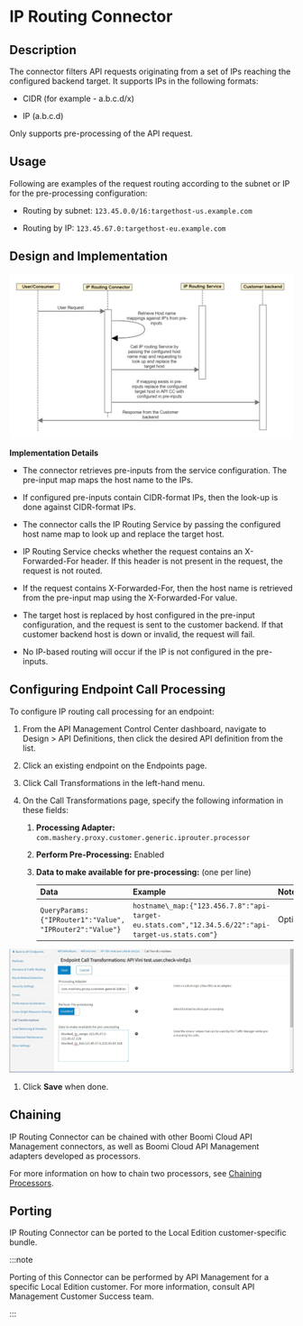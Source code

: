 ﻿---
sidebar_position: 6
---

# IP Routing Connector

<head>
  <meta name="guidename" content="API Management"/>
  <meta name="context" content="GUID-eb5ccdb8-9f90-4c19-b146-68e18b57712d"/>
</head>

## Description

The connector filters API requests originating from a set of IPs reaching the configured backend target. It supports IPs in the following formats: 

- CIDR (for example - a.b.c.d/x) 

- IP (a.b.c.d) 

Only supports pre-processing of the API request. 

## Usage

Following are examples of the request routing according to the subnet or IP for the pre-processing configuration: 

- Routing by subnet: `123.45.0.0/16:targethost-us.example.com`

- Routing by IP: `123.45.67.0:targethost-eu.example.com`

## Design and Implementation

![](../../Images/ip_routing_connector_mashery.jpg)

**Implementation Details**

- The connector retrieves pre-inputs from the service configuration. The pre-input map maps the host name to the IPs. 

- If configured pre-inputs contain CIDR-format IPs, then the look-up is done against CIDR-format IPs. 

- The connector calls the IP Routing Service by passing the configured host name map to look up and replace the target host. 

- IP Routing Service checks whether the request contains an X-Forwarded-For header. If this header is not present in the request, the request is not routed. 

- If the request contains X-Forwarded-For, then the host name is retrieved from the pre-input map using the X-Forwarded-For value. 

- The target host is replaced by host configured in the pre-input configuration, and the request is sent to the customer backend. If that customer backend host is down or invalid, the request will fail. 

- No IP-based routing will occur if the IP is not configured in the pre-inputs. 

## Configuring Endpoint Call Processing

To configure IP routing call processing for an endpoint: 

1. From the API Management Control Center dashboard, navigate to Design > API Definitions, then click the desired API definition from the list. 

1. Click an existing endpoint on the Endpoints page. 

1. Click Call Transformations in the left-hand menu.

1. On the Call Transformations page, specify the following information in these fields: 

   1. **Processing Adapter:** `com.mashery.proxy.customer.generic.iprouter.processor`

   1. **Perform Pre-Processing:** Enabled 

   1. **Data to make available for pre-processing:** (one per line) 

      |**Data** |**Example** |**Notes** |
      | ---- | ---- | ----- |
      |`QueryParams:{"IPRouter1":"Value", "IPRouter2":"Value"}` |`hostname\_map:{"123.456.7.8":"api-target-eu.stats.com","12.34.5.6/22":"api-target-us.stats.com"}` |Optional |

![error](../../Images/ipblockingconnector_masherysetup4.jpg)

1. Click **Save** when done.

## Chaining

IP Routing Connector can be chained with other Boomi Cloud API Management connectors, as well as Boomi Cloud API Management adapters developed as processors. 

For more information on how to chain two processors, see [Chaining Processors](../../ChainingProcessorsorConnectors/Overview.md).

## Porting

IP Routing Connector can be ported to the Local Edition customer-specific bundle.

:::note

Porting of this Connector can be performed by API Management for a specific Local Edition customer. For more information, consult API Management Customer Success team.

:::